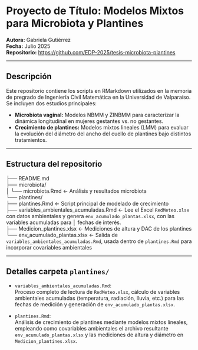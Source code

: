 # Proyecto de Título: Modelos Mixtos para Microbiota y Plantines

**Autora:** Gabriela Gutiérrez  
**Fecha:** Julio 2025  
**Repositorio:** https://github.com/EDP-2025/tesis-microbiota-plantines

---

## Descripción

Este repositorio contiene los scripts en RMarkdown utilizados en la memoria de pregrado de Ingeniería Civil Matemática en la Universidad de Valparaíso.  
Se incluyen dos estudios principales:

- **Microbiota vaginal:** Modelos NBMM y ZINBMM para caracterizar la dinámica longitudinal en mujeres gestantes vs. no gestantes.  
- **Crecimiento de plantines:** Modelos mixtos lineales (LMM) para evaluar la evolución del diámetro del ancho del cuello de plantines bajo distintos tratamientos.

---

## Estructura del repositorio

├── README.md  
├── microbiota/  
│   └── microbiota.Rmd                ← Análisis y resultados microbiota  
└── plantines/  
    ├── plantines.Rmd                 ← Script principal de modelado de crecimiento  
    ├── variables_ambientales_acumuladas.Rmd  ← Lee el Excel `RedMeteo.xlsx` con datos ambientales y genera `env_acumulado_plantas.xlsx`, con las variables acumuladas para       │                                           fechas de interés.  
    ├── Medicion_plantines.xlsx       ← Mediciones de altura y DAC de los plantines  
    └── env_acumulado_plantas.xlsx    ← Salida de `variables_ambientales_acumuladas.Rmd`, usada dentro de `plantines.Rmd` para incorporar covariables ambientales

---
## Detalles carpeta `plantines/`

- `variables_ambientales_acumuladas.Rmd`:  
  Proceso completo de lectura de `RedMeteo.xlsx`, cálculo de variables ambientales acumuladas (temperatura, radiación, lluvia, etc.) para las fechas de medición y generación de `env_acumulado_plantas.xlsx`.

- `plantines.Rmd`:  
  Análisis de crecimiento de plantines mediante modelos mixtos lineales, empleando como covariables ambientales el archivo resultante `env_acumulado_plantas.xlsx` y las mediciones de altura y diámetro en `Medicion_plantines.xlsx`.



